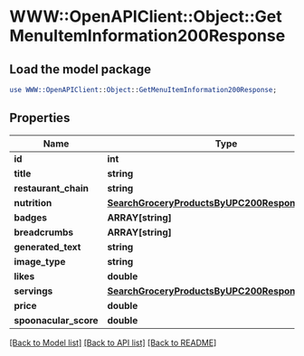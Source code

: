 # WWW::OpenAPIClient::Object::GetMenuItemInformation200Response

## Load the model package
```perl
use WWW::OpenAPIClient::Object::GetMenuItemInformation200Response;
```

## Properties
Name | Type | Description | Notes
------------ | ------------- | ------------- | -------------
**id** | **int** |  | 
**title** | **string** |  | 
**restaurant_chain** | **string** |  | 
**nutrition** | [**SearchGroceryProductsByUPC200ResponseNutrition**](SearchGroceryProductsByUPC200ResponseNutrition.md) |  | 
**badges** | **ARRAY[string]** |  | 
**breadcrumbs** | **ARRAY[string]** |  | 
**generated_text** | **string** |  | [optional] 
**image_type** | **string** |  | 
**likes** | **double** |  | 
**servings** | [**SearchGroceryProductsByUPC200ResponseServings**](SearchGroceryProductsByUPC200ResponseServings.md) |  | 
**price** | **double** |  | [optional] 
**spoonacular_score** | **double** |  | [optional] 

[[Back to Model list]](../README.md#documentation-for-models) [[Back to API list]](../README.md#documentation-for-api-endpoints) [[Back to README]](../README.md)


